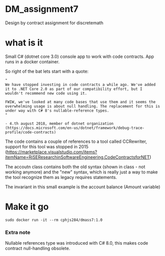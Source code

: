 # DM_assignment7
Design by contract assignment for discretemath

# what is it
Small C# (dotnet core 3.0) console app to work with code contracts. App runs in a docker container.

So right of the bat lets start with a quote:
```
"
We have stopped investing in code contracts a while ago. We've added it to .NET Core 2.0 as part of our compatibility effort, but I wouldn't recommend new code using it.

FWIW, we've looked at many code bases that use them and it seems the overwhelming usage is about null handling. The replacement for this is under way with C# 8's nullable-reference types.
"

- 4.th august 2018, member of dotnet organization (https://docs.microsoft.com/en-us/dotnet/framework/debug-trace-profile/code-contracts)

```

The code contains a couple of references to a tool called CCRewriter, support for this tool was stopped in 2015 (https://marketplace.visualstudio.com/items?itemName=RiSEResearchinSoftwareEngineering.CodeContractsforNET)

The accoutn class contains both the old syntax (shown in class - not working anymore) and the "new" syntax, which is really just a way to make the tool recognize them as legacy requires statements.

The invariant in this small example is the account balance (Amount variable)

# Make it go
```
sudo docker run -it --rm cphjs284/dmass7:1.0
```

### Extra note
Nullable references type was introduced with C# 8.0, this makes code contract null-handling obsolete.
